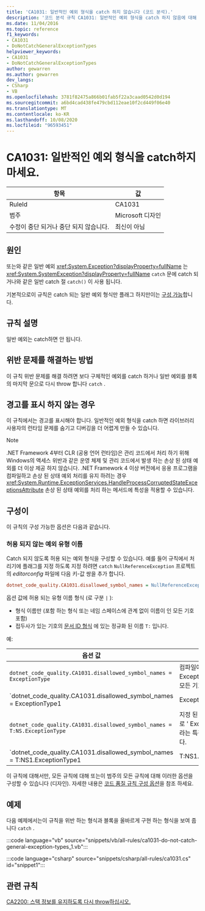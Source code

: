 ```yaml
---
title: 'CA1031: 일반적인 예외 형식을 catch 하지 않습니다 (코드 분석).'
description: '코드 분석 규칙 CA1031: 일반적인 예외 형식을 catch 하지 않음에 대해 알아봅니다.'
ms.date: 11/04/2016
ms.topic: reference
f1_keywords:
- CA1031
- DoNotCatchGeneralExceptionTypes
helpviewer_keywords:
- CA1031
- DoNotCatchGeneralExceptionTypes
author: gewarren
ms.author: gewarren
dev_langs:
- CSharp
- VB
ms.openlocfilehash: 3781f82475a866b01fab5f22a3caad0542d0d194
ms.sourcegitcommit: a6bd4cad438fe479cbd112eae10f2cd449f06e40
ms.translationtype: MT
ms.contentlocale: ko-KR
ms.lasthandoff: 10/08/2020
ms.locfileid: "96593451"
---
```

# <a name="ca1031-do-not-catch-general-exception-types"></a>CA1031: 일반적인 예외 형식을 catch하지 마세요.

| 항목                                     | 값            |
|------------------------------------------|------------------|
| RuleId                                   | CA1031           |
| 범주                                 | Microsoft 디자인 |
| 수정이 중단 되거나 중단 되지 않습니다. | 최신이 아님     |

## <a name="cause"></a>원인

또는와 같은 일반 예외 <xref:System.Exception?displayProperty=fullName> 는 <xref:System.SystemException?displayProperty=fullName> `catch` 문에 catch 되거나와 같은 일반 catch 절 `catch()` 이 사용 됩니다.

기본적으로이 규칙은 catch 되는 일반 예외 형식만 플래그 하지만이는 [구성 가능](#configurability)합니다.

## <a name="rule-description"></a>규칙 설명

일반 예외는 catch하면 안 됩니다.

## <a name="how-to-fix-violations"></a>위반 문제를 해결하는 방법

이 규칙 위반 문제를 해결 하려면 보다 구체적인 예외를 catch 하거나 일반 예외를 블록의 마지막 문으로 다시 throw 합니다 `catch` .

## <a name="when-to-suppress-warnings"></a>경고를 표시 하지 않는 경우

이 규칙에서는 경고를 표시해야 합니다. 일반적인 예외 형식을 catch 하면 라이브러리 사용자의 런타임 문제를 숨기고 디버깅을 더 어렵게 만들 수 있습니다.

> [!NOTE]
> .NET Framework 4부터 CLR (공용 언어 런타임)은 관리 코드에서 처리 하기 위해 Windows의 액세스 위반과 같은 운영 체제 및 관리 코드에서 발생 하는 손상 된 상태 예외를 더 이상 제공 하지 않습니다. .NET Framework 4 이상 버전에서 응용 프로그램을 컴파일하고 손상 된 상태 예외 처리를 유지 하려는 경우 <xref:System.Runtime.ExceptionServices.HandleProcessCorruptedStateExceptionsAttribute> 손상 된 상태 예외를 처리 하는 메서드에 특성을 적용할 수 있습니다.

## <a name="configurability"></a>구성이

이 규칙의 구성 가능한 옵션은 다음과 같습니다.

### <a name="disallowed-exception-type-names"></a>허용 되지 않는 예외 유형 이름

Catch 되지 않도록 허용 되는 예외 형식을 구성할 수 있습니다. 예를 들어 규칙에서 처리기에 플래그를 지정 하도록 지정 하려면 `catch` `NullReferenceException` 프로젝트의 *editorconfig* 파일에 다음 키-값 쌍을 추가 합니다.

```ini
dotnet_code_quality.CA1031.disallowed_symbol_names = NullReferenceException
```

옵션 값에 허용 되는 유형 이름 형식 (로 구분 `|` ):

- 형식 이름만 (포함 하는 형식 또는 네임 스페이스에 관계 없이 이름이 인 모든 기호 포함)
- 접두사가 있는 기호의 [문서 ID 형식](https://github.com/dotnet/csharplang/blob/master/spec/documentation-comments.md#id-string-format) 에 있는 정규화 된 이름 `T:` 입니다.

예:

| 옵션 값 | 요약 |
| --- | --- |
|`dotnet_code_quality.CA1031.disallowed_symbol_names = ExceptionType` | 컴파일에 ' ExceptionType ' 이라는 모든 기호를 찾습니다.
|`dotnet_code_quality.CA1031.disallowed_symbol_names = ExceptionType1|ExceptionType2` | 컴파일에 ' ExceptionType1 ' 또는 ' ExceptionType2 ' 라는 모든 기호를 찾습니다.
|`dotnet_code_quality.CA1031.disallowed_symbol_names = T:NS.ExceptionType` | 지정 된 정규화 된 이름으로 ' ExceptionType ' 이라는 특정 형식을 찾습니다.
|`dotnet_code_quality.CA1031.disallowed_symbol_names = T:NS1.ExceptionType1|T:NS1.ExceptionType2` | 이름이 ' ExceptionType1 ' 및 ' ExceptionType2 ' 인 형식을 정규화 된 이름과 일치 시킵니다.

이 규칙에 대해서만, 모든 규칙에 대해 또는이 범주의 모든 규칙에 대해 이러한 옵션을 구성할 수 있습니다 (디자인). 자세한 내용은 [코드 품질 규칙 구성 옵션](../code-quality-rule-options.md)을 참조 하세요.

## <a name="example"></a>예제

다음 예제에서는이 규칙을 위반 하는 형식과 블록을 올바르게 구현 하는 형식을 보여 줍니다 `catch` .

:::code language="vb" source="snippets/vb/all-rules/ca1031-do-not-catch-general-exception-types_1.vb":::

:::code language="csharp" source="snippets/csharp/all-rules/ca1031.cs" id="snippet1":::

## <a name="related-rules"></a>관련 규칙

[CA2200: 스택 정보를 유지하도록 다시 throw하십시오.](ca2200.md)
